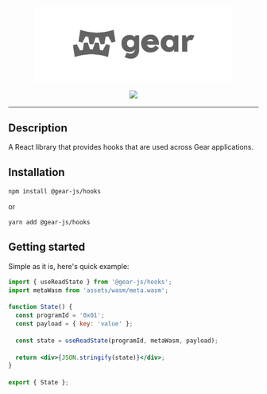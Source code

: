 <p align="center">
  <a href="https://gear-tech.io">
    <img src="https://github.com/gear-tech/gear/blob/master/images/logo-grey.png" width="400" alt="GEAR">
  </a>
</p>
<p align=center>
    <a href="https://github.com/gear-tech/gear-js/blob/master/LICENSE"><img src="https://img.shields.io/badge/License-GPL%203.0-success"></a>
</p>
<hr>

## Description

A React library that provides hooks that are used across Gear applications.

## Installation

```sh
npm install @gear-js/hooks
```

or

```sh
yarn add @gear-js/hooks
```

## Getting started

Simple as it is, here's quick example:

```jsx
import { useReadState } from '@gear-js/hooks';
import metaWasm from 'assets/wasm/meta.wasm';

function State() {
  const programId = '0x01';
  const payload = { key: 'value' };

  const state = useReadState(programId, metaWasm, payload);

  return <div>{JSON.stringify(state)}</div>;
}

export { State };
```
